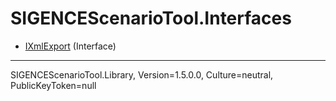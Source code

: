 # SIGENCEScenarioTool.Interfaces
- [IXmlExport](./T_IXmlExport.md) (Interface)

<hr />
SIGENCEScenarioTool.Library, Version=1.5.0.0, Culture=neutral, PublicKeyToken=null
